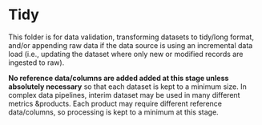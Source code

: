 # Tidy

This folder is for data validation, transforming datasets to tidy/long format, and/or appending raw data if the data source is using an incremental data load (i.e., updating the dataset where only new or modified records are ingested to raw).

__No reference data/columns are added added at this stage unless absolutely necessary__ so that each dataset is kept to a minimum size. In complex data pipelines, interim dataset may be used in many different metrics &products. Each product may require different reference data/columns, so processing is kept to a minimum at this stage.